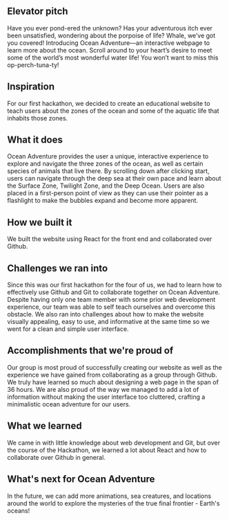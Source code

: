 ## Elevator pitch

Have you ever pond-ered the unknown? Has your adventurous itch ever been unsatisfied, wondering about the porpoise of life? Whale, we’ve got you covered! Introducing Ocean Adventure—an interactive webpage to learn more about the ocean. Scroll around to your heart’s desire to meet some of the world’s most wonderful water life! You won’t want to miss this op-perch-tuna-ty!

## Inspiration

For our first hackathon, we decided to create an educational website to teach users about the zones of the ocean and some of the aquatic life that inhabits those zones.

## What it does

Ocean Adventure provides the user a unique, interactive experience to explore and navigate the three zones of the ocean, as well as certain species of animals that live there. By scrolling down after clicking start, users can navigate through the deep sea at their own pace and learn about the Surface Zone, Twilight Zone, and the Deep Ocean. Users are also placed in a first-person point of view as they can use their pointer as a flashlight to make the bubbles expand and become more apparent.

## How we built it

We built the website using React for the front end and collaborated over Github.


## Challenges we ran into

Since this was our first hackathon for the four of us, we had to learn how to effectively use Github and Git to collaborate together on Ocean Adventure. Despite having only one team member with some prior web development experience, our team was able to self teach ourselves and overcome this obstacle.  We also ran into challenges about how to make the website visually appealing, easy to use, and informative at the same time so we went for a clean and simple user interface.


## Accomplishments that we're proud of

Our group is most proud of successfully creating our website as well as the experience we have gained from collaborating as a group through Github.  We truly have learned so much about designing a web page in the span of 36 hours.  We are also proud of the way we managed to add a lot of information without making the user interface too cluttered, crafting a minimalistic ocean adventure for our users.


## What we learned

We came in with little knowledge about web development and Git, but over the course of the Hackathon, we learned a lot about React and how to collaborate over Github in general.


## What's next for Ocean Adventure

In the future, we can add more animations, sea creatures, and locations around the world to explore the mysteries of the true final frontier - Earth's oceans!
